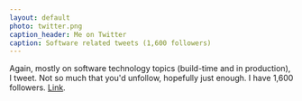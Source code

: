 ```yaml
---
layout: default
photo: twitter.png
caption_header: Me on Twitter
caption: Software related tweets (1,600 followers)
---
```


Again, mostly on software technology topics (build-time and in production), I tweet. Not so much that
 you'd unfollow, hopefully just enough. I have 1,600 followers. <a target="_blank" href="https://twitter.com/paul_hammant">Link</a>.

